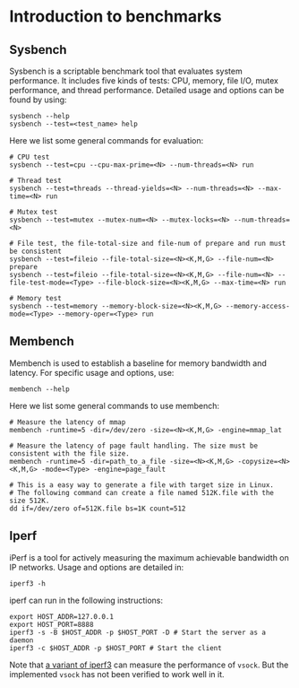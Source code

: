 # Introduction to benchmarks

## Sysbench
Sysbench is a scriptable benchmark tool that evaluates system performance. It includes five kinds of tests: CPU, memory, file I/O, mutex performance, and thread performance. Detailed usage and options can be found by using:
```shell
sysbench --help
sysbench --test=<test_name> help
``` 
Here we list some general commands for evaluation:
```shell
# CPU test
sysbench --test=cpu --cpu-max-prime=<N> --num-threads=<N> run

# Thread test
sysbench --test=threads --thread-yields=<N> --num-threads=<N> --max-time=<N> run

# Mutex test
sysbench --test=mutex --mutex-num=<N> --mutex-locks=<N> --num-threads=<N>

# File test, the file-total-size and file-num of prepare and run must be consistent 
sysbench --test=fileio --file-total-size=<N><K,M,G> --file-num=<N> prepare
sysbench --test=fileio --file-total-size=<N><K,M,G> --file-num=<N> --file-test-mode=<Type> --file-block-size=<N><K,M,G> --max-time=<N> run

# Memory test
sysbench --test=memory --memory-block-size=<N><K,M,G> --memory-access-mode=<Type> --memory-oper=<Type> run
```

## Membench
Membench is used to establish a baseline for memory bandwidth and latency. For specific usage and options, use:
```shell
membench --help
``` 
Here we list some general commands to use membench:
```shell
# Measure the latency of mmap
membench -runtime=5 -dir=/dev/zero -size=<N><K,M,G> -engine=mmap_lat

# Measure the latency of page fault handling. The size must be consistent with the file size.
membench -runtime=5 -dir=path_to_a_file -size=<N><K,M,G> -copysize=<N><K,M,G> -mode=<Type> -engine=page_fault 

# This is a easy way to generate a file with target size in Linux.
# The following command can create a file named 512K.file with the size 512K.
dd if=/dev/zero of=512K.file bs=1K count=512
```

## Iperf
iPerf is a tool for actively measuring the maximum achievable bandwidth on IP networks. Usage and options are detailed in:
```shell
iperf3 -h
``` 
iperf can run in the following instructions:
```shell
export HOST_ADDR=127.0.0.1
export HOST_PORT=8888
iperf3 -s -B $HOST_ADDR -p $HOST_PORT -D # Start the server as a daemon
iperf3 -c $HOST_ADDR -p $HOST_PORT # Start the client
```
Note that [a variant of iperf3](https://github.com/stefano-garzarella/iperf-vsock) can measure the performance of `vsock`. But the implemented `vsock` has not been verified to work well in it.